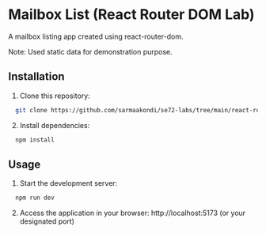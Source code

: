 # Mailbox List (React Router DOM Lab)

A mailbox listing app created using react-router-dom.

Note: Used static data for demonstration purpose.

## Installation

1. Clone this repository:

```bash
  git clone https://github.com/sarmaakondi/se72-labs/tree/main/react-router-dom-lab
```

2. Install dependencies:

```bash
  npm install
```

## Usage

1. Start the development server:

```bash
  npm run dev
```

2. Access the application in your browser: http://localhost:5173 (or your designated port)
